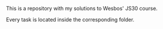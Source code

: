 This is a repository with my solutions to Wesbos' JS30 course.

Every task is located inside the corresponding folder.

